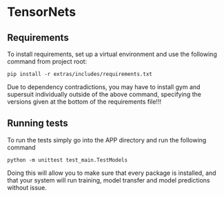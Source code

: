 # TensorNets

## Requirements
To install requirements, set up a virtual environment and use the following command from project root:

	pip install -r extras/includes/requirements.txt

Due to dependency contradictions, you may have to install gym and supersuit individually outside of the above command, specifying the versions given at the bottom of the requirements file!!!

## Running tests
To run the tests simply go into the APP directory and run the following command

	python -m unittest test_main.TestModels

Doing this will allow you to make sure that every package is installed, and that your system will run training, model transfer and model predictions without issue.
